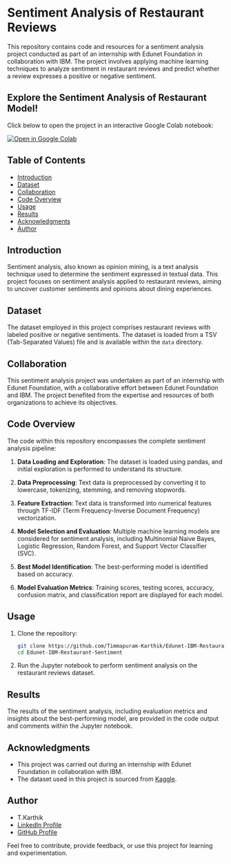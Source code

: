 # Sentiment Analysis of Restaurant Reviews

This repository contains code and resources for a sentiment analysis project conducted as part of an internship with Edunet Foundation in collaboration with IBM. The project involves applying machine learning techniques to analyze sentiment in restaurant reviews and predict whether a review expresses a positive or negative sentiment.

## Explore the Sentiment Analysis of Restaurant Model!
Click below to open the project in an interactive Google Colab notebook:

[![Open in Google Colab](https://colab.research.google.com/assets/colab-badge.svg)](https://colab.research.google.com/github/Timmapuram-Karthik/Edunet-IBM-Restaurant-Sentiment/blob/main/Sentimental%20Restaurant%20Review.ipynb)


## Table of Contents

- [Introduction](#introduction)
- [Dataset](#dataset)
- [Collaboration](#collaboration)
- [Code Overview](#code-overview)
- [Usage](#usage)
- [Results](#results)
- [Acknowledgments](#acknowledgments)
- [Author](#author)

## Introduction

Sentiment analysis, also known as opinion mining, is a text analysis technique used to determine the sentiment expressed in textual data. This project focuses on sentiment analysis applied to restaurant reviews, aiming to uncover customer sentiments and opinions about dining experiences.

## Dataset

The dataset employed in this project comprises restaurant reviews with labeled positive or negative sentiments. The dataset is loaded from a TSV (Tab-Separated Values) file and is available within the `data` directory.

## Collaboration

This sentiment analysis project was undertaken as part of an internship with Edunet Foundation, with a collaborative effort between Edunet Foundation and IBM. The project benefited from the expertise and resources of both organizations to achieve its objectives.

## Code Overview

The code within this repository encompasses the complete sentiment analysis pipeline:

1. **Data Loading and Exploration**: The dataset is loaded using pandas, and initial exploration is performed to understand its structure.

2. **Data Preprocessing**: Text data is preprocessed by converting it to lowercase, tokenizing, stemming, and removing stopwords.

3. **Feature Extraction**: Text data is transformed into numerical features through TF-IDF (Term Frequency-Inverse Document Frequency) vectorization.

4. **Model Selection and Evaluation**: Multiple machine learning models are considered for sentiment analysis, including Multinomial Naive Bayes, Logistic Regression, Random Forest, and Support Vector Classifier (SVC).

5. **Best Model Identification**: The best-performing model is identified based on accuracy.

6. **Model Evaluation Metrics**: Training scores, testing scores, accuracy, confusion matrix, and classification report are displayed for each model.

## Usage

1. Clone the repository:

   ```bash
   git clone https://github.com/Timmapuram-Karthik/Edunet-IBM-Restaurant-Sentiment
   cd Edunet-IBM-Restaurant-Sentiment
   ```
2. Run the Jupyter notebook to perform sentiment analysis on the restaurant reviews dataset.

## Results

The results of the sentiment analysis, including evaluation metrics and insights about the best-performing model, are provided in the code output and comments within the Jupyter notebook.

## Acknowledgments

- This project was carried out during an internship with Edunet Foundation in collaboration with IBM.
- The dataset used in this project is sourced from [Kaggle](https://www.kaggle.com/datasets/vigneshwarsofficial/reviews).

## Author

- T.Karthik
- [LinkedIn Profile](https://www.linkedin.com/in/timmapuram-karthik/)
- [GitHub Profile](https://github.com/Timmapuram-Karthik)

Feel free to contribute, provide feedback, or use this project for learning and experimentation.
